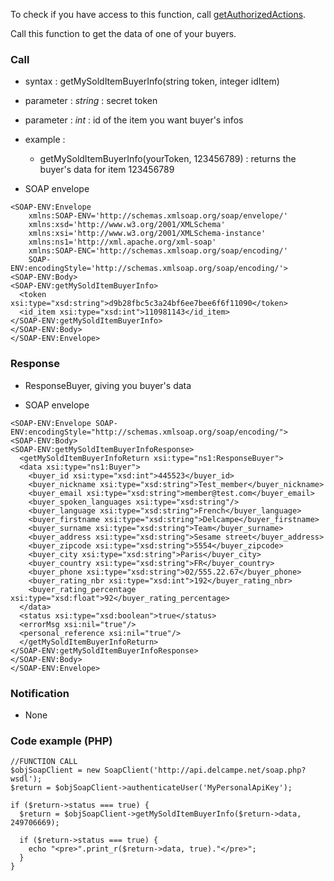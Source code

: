 To check if you have access to this function, call [getAuthorizedActions](getAuthorizedActions.md).

Call this function to get the data of one of your buyers.


### Call ###

  * syntax : getMySoldItemBuyerInfo(string token, integer idItem)

  * parameter : _string_ : secret token
  * parameter : _int_ : id of the item you want buyer's infos

  * example :
    * getMySoldItemBuyerInfo(yourToken, 123456789) : returns the buyer's data for item 123456789

  * SOAP envelope
```
<SOAP-ENV:Envelope 
    xmlns:SOAP-ENV='http://schemas.xmlsoap.org/soap/envelope/'
    xmlns:xsd='http://www.w3.org/2001/XMLSchema'
    xmlns:xsi='http://www.w3.org/2001/XMLSchema-instance' 
    xmlns:ns1='http://xml.apache.org/xml-soap' 
    xmlns:SOAP-ENC='http://schemas.xmlsoap.org/soap/encoding/' 
    SOAP-ENV:encodingStyle='http://schemas.xmlsoap.org/soap/encoding/'>
<SOAP-ENV:Body>
<SOAP-ENV:getMySoldItemBuyerInfo>
  <token xsi:type="xsd:string">d9b28fbc5c3a24bf6ee7bee6f6f11090</token>
  <id_item xsi:type="xsd:int">110981143</id_item>
</SOAP-ENV:getMySoldItemBuyerInfo>
</SOAP-ENV:Body>
</SOAP-ENV:Envelope>
```

### Response ###

  * ResponseBuyer, giving you buyer's data

  * SOAP envelope
```
<SOAP-ENV:Envelope SOAP-ENV:encodingStyle="http://schemas.xmlsoap.org/soap/encoding/">
<SOAP-ENV:Body>
<SOAP-ENV:getMySoldItemBuyerInfoResponse>
  <getMySoldItemBuyerInfoReturn xsi:type="ns1:ResponseBuyer">
  <data xsi:type="ns1:Buyer">
    <buyer_id xsi:type="xsd:int">445523</buyer_id>
	<buyer_nickname xsi:type="xsd:string">Test_member</buyer_nickname>
	<buyer_email xsi:type="xsd:string">member@test.com</buyer_email>
	<buyer_spoken_languages xsi:type="xsd:string"/>
	<buyer_language xsi:type="xsd:string">French</buyer_language>
	<buyer_firstname xsi:type="xsd:string">Delcampe</buyer_firstname>
	<buyer_surname xsi:type="xsd:string">Team</buyer_surname>
	<buyer_address xsi:type="xsd:string">Sesame street</buyer_address>
	<buyer_zipcode xsi:type="xsd:string">5554</buyer_zipcode>
	<buyer_city xsi:type="xsd:string">Paris</buyer_city>
	<buyer_country xsi:type="xsd:string">FR</buyer_country>
	<buyer_phone xsi:type="xsd:string">02/555.22.67</buyer_phone>
	<buyer_rating_nbr xsi:type="xsd:int">192</buyer_rating_nbr>
	<buyer_rating_percentage xsi:type="xsd:float">92</buyer_rating_percentage>
  </data>
  <status xsi:type="xsd:boolean">true</status>
  <errorMsg xsi:nil="true"/>
  <personal_reference xsi:nil="true"/>
  </getMySoldItemBuyerInfoReturn>
</SOAP-ENV:getMySoldItemBuyerInfoResponse>
</SOAP-ENV:Body>
</SOAP-ENV:Envelope>
```

### Notification ###
  * None

### Code example (PHP) ###
```
//FUNCTION CALL
$objSoapClient = new SoapClient('http://api.delcampe.net/soap.php?wsdl');
$return = $objSoapClient->authenticateUser('MyPersonalApiKey');

if ($return->status === true) {
  $return = $objSoapClient->getMySoldItemBuyerInfo($return->data, 249706669);

  if ($return->status === true) {
    echo "<pre>".print_r($return->data, true)."</pre>";
  } 
}
```